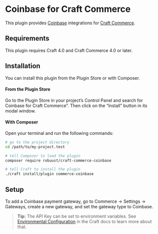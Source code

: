 # Coinbase for Craft Commerce

This plugin provides [Coinbase](https://www.coinbase.com/) integrations for [Craft Commerce](https://craftcms.com/commerce).

## Requirements

This plugin requires Craft 4.0 and Craft Commerce 4.0 or later.

## Installation

You can install this plugin from the Plugin Store or with Composer.

#### From the Plugin Store

Go to the Plugin Store in your project’s Control Panel and search for Coinbase for Craft Commerce”. Then click on the “Install” button in its modal window.

#### With Composer

Open your terminal and run the following commands:

```bash
# go to the project directory
cd /path/to/my-project.test

# tell Composer to load the plugin
composer require robuust/craft-commerce-coinbase

# tell Craft to install the plugin
./craft install/plugin commerce-coinbase
```

## Setup

To add a Coinbase payment gateway, go to Commerce → Settings → Gateways, create a new gateway, and set the gateway type to Coinbase.

> **Tip:** The API Key can be set to environment variables. See [Environmental Configuration](https://docs.craftcms.com/v3/config/environments.html) in the Craft docs to learn more about that.
